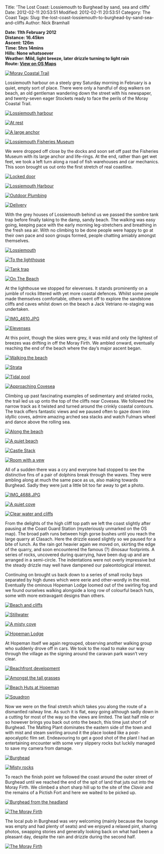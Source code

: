 Title: 'The Lost Coast: Lossiemouth to Burghead by sand, sea and cliffs'
Date: 2012-02-11 20:53:51
Modified: 2012-02-11 20:53:51
Category: The Coast
Tags: 
Slug: the-lost-coast-lossiemouth-to-burghead-by-sand-sea-and-cliffs
Author: Nick Bramhall

**Date: 11th February 2012  
Distance: 16.45km  
Ascent:  126m  
Time: 5hrs 14mins  
Hills: None whatsoever  
Weather: Mild, light breeze, later drizzle turning to light rain  
Route: [View on OS Maps](https://www.invertedworld.co.uk/trip/378)**

[![Moray Coastal Trail](http://farm8.staticflickr.com/7046/6858408015_629642ffc9_b.jpg)](http://www.flickr.com/photos/53725815@N00/6858408015)

Lossiemouth harbour on a steely grey Saturday morning in February is a quiet, empty sort of place. There were only a handful of dog walkers on beach, an old gentleman wandering down the street with his newspaper, and twenty-seven eager Stockets ready to face the perils of the Moray Coastal Trail.

<!--more-->

[![Lossiemouth harbour](http://farm8.staticflickr.com/7182/6871693189_45625234ac_b.jpg)](http://www.flickr.com/photos/53725815@N00/6871693189)

[![At rest](http://farm8.staticflickr.com/7176/6871707769_87eae933c1_b.jpg)](http://www.flickr.com/photos/53725815@N00/6871707769)

[![A large anchor](http://farm8.staticflickr.com/7050/6871758307_e9ddc76fd8_b.jpg)](http://www.flickr.com/photos/53725815@N00/6871758307)

[![Lossiemouth Fisheries Museum](http://farm8.staticflickr.com/7069/6871725211_cd7fc42a8e_b.jpg)](http://www.flickr.com/photos/53725815@N00/6871725211)

We were dropped off close by the docks and soon set off past the Fisheries Museum with its large anchor and life-rings. At the end, rather than get wet feet, we took a left turn along a road of fish warehouses and car mechanics. This soon brought us out onto the first stretch of real coastline. 

[![Locked door](http://farm8.staticflickr.com/7200/6871796413_5db8c5e992_b.jpg)](http://www.flickr.com/photos/53725815@N00/6871796413)

[![Lossiemouth Harbour](http://farm8.staticflickr.com/7063/6871780089_b55b9e0f06_b.jpg)](http://www.flickr.com/photos/53725815@N00/6871780089)

[![Outdoor Plumbing](http://farm8.staticflickr.com/7056/6871841565_8d17f24223_b.jpg)](http://www.flickr.com/photos/53725815@N00/6871841565)

[![Delivery](http://farm8.staticflickr.com/7184/6871828595_768bfa882d_b.jpg)](http://www.flickr.com/photos/53725815@N00/6871828595)

With the grey houses of Lossiemouth behind us we passed the sombre tank trap before finally taking to the damp, sandy beach. The walking was easy going, keeping pace with the early morning leg-stretchers and breathing in the fresh sea air. With no climbing to be done people were happy to go at their own pace and soon groups formed, people chatting amiably amongst themselves.

[![Lossiemouth](http://farm8.staticflickr.com/7200/6871965583_af93b4a234_b.jpg)](http://www.flickr.com/photos/53725815@N00/6871965583)

[![To the lighthouse](http://farm8.staticflickr.com/7206/6871922711_a6ab1ede7a_b.jpg)](http://www.flickr.com/photos/53725815@N00/6871922711)

[![Tank trap](http://farm8.staticflickr.com/7193/6871979919_46ca73b470_b.jpg)](http://www.flickr.com/photos/53725815@N00/6871979919)

[![On The Beach](http://farm8.staticflickr.com/7064/6872026941_88191bef70_b.jpg)](http://www.flickr.com/photos/53725815@N00/6872026941)

At the lighthouse we stopped for elevenses. It stands prominently on a jumble of rocks littered with yet more coastal defences. Whilst some people made themselves comfortable, others went off to explore the sandstone cliffs and caves whilst down on the beach a Jack Vetriano re-staging was undertaken.

[![IMG_4610.JPG](http://farm8.staticflickr.com/7210/6872059009_6c6406b0cf_b.jpg)](http://www.flickr.com/photos/53725815@N00/6872059009)

[![Elevenses](http://farm8.staticflickr.com/7194/6872107909_295c5d5e3a_b.jpg)](http://www.flickr.com/photos/53725815@N00/6872107909)

At this point, though the skies were grey, it was mild and only the lightest of breezes was drifting in off the Moray Firth. We ambled onward, eventually reaching the end of the beach where the day’s major ascent began. 

[![Walking the beach](http://farm8.staticflickr.com/7202/6872226697_b8343d7047_b.jpg)](http://www.flickr.com/photos/53725815@N00/6872226697)

[![Strata](http://farm8.staticflickr.com/7068/6872291161_1c3edac482_b.jpg)](http://www.flickr.com/photos/53725815@N00/6872291161)

[![Tidal pool](http://farm8.staticflickr.com/7048/6872255335_8718bd8cc7_b.jpg)](http://www.flickr.com/photos/53725815@N00/6872255335)

[![Approaching Covesea](http://farm8.staticflickr.com/7200/6872277787_82d5c4d2b7_b.jpg)](http://www.flickr.com/photos/53725815@N00/6872277787)

Climbing up past fascinating examples of sedimentary and striated rocks, the trail led us up onto the top of the cliffs near Covesea. We followed the narrow track as it twisted and turned around the crinkly coastal contours. The track offers fantastic views and we paused often to gaze down into idyllic coves, admire amazing arched sea stacks and watch Fulmars wheel and dance above the rolling sea.

[![Along the beach](http://farm8.staticflickr.com/7190/6872365303_ba7f6192cf_b.jpg)](http://www.flickr.com/photos/53725815@N00/6872365303)

[![A quiet beach](http://farm8.staticflickr.com/7056/6863035235_5b58210af2_b.jpg)](http://www.flickr.com/photos/53725815@N00/6863035235)

[![Castle Stack](http://farm8.staticflickr.com/7200/6863049457_1b5d7540e1_b.jpg)](http://www.flickr.com/photos/53725815@N00/6863049457)

[![Room with a vew](http://farm8.staticflickr.com/7178/6863154913_ca8111a723_b.jpg)](http://www.flickr.com/photos/53725815@N00/6863154913)

All of a sudden there was a cry and everyone had stopped to see the distinctive fins of a pair of dolphins break through the waves. They were ambling along at much the same pace as us, also making towards Burghead. Sadly they were just a little bit too far away to get a photo.

[![IMG_4688.JPG](http://farm8.staticflickr.com/7060/6863170489_75b099e4f2_b.jpg)](http://www.flickr.com/photos/53725815@N00/6863170489)

[![A quiet cove](http://farm8.staticflickr.com/7190/6863197957_028ac97233_b.jpg)](http://www.flickr.com/photos/53725815@N00/6863197957)

[![Clear water and cliffs](http://farm8.staticflickr.com/7052/6863213411_d7062f4253_b.jpg)](http://www.flickr.com/photos/53725815@N00/6863213411)

From the delights of the high cliff top path we left the coast slightly after pausing at the Coast Guard Station (mysteriously unmarked on the OS map). The broad path runs between high gorse bushes until you reach the large quarry at Clasach. Here the drizzle eased slightly so we paused for a bite of lunch. As the rain got heavier again we moved on, skirting the edge of the quarry, and soon encountered the famous (?)  dinosaur footprints. A series of rocks, uncovered during quarrying, have been dug up and are arranged in a semi-circle. The indentations were not overly impressive but the steady drizzle may well have dampened our paleontological interest.

Continuing on brought us back down to a series of small rocky bays separated by high dunes which were eerie and other-wordly in the mist. Eventually the ominous Hopeman Lodge loomed out of the swirling fog and we found ourselves walking alongside a long row of colourful beach huts, some with more extravagant designs than others.

[![Beach and cliffs](http://farm8.staticflickr.com/7063/6863237491_4c92bf6201_b.jpg)](http://www.flickr.com/photos/53725815@N00/6863237491)

[![Stillwater](http://farm8.staticflickr.com/7180/6863229663_e8cc08744b_b.jpg)](http://www.flickr.com/photos/53725815@N00/6863229663)

[![A misty cove](http://farm8.staticflickr.com/7053/6863283455_ae85168f43_b.jpg)](http://www.flickr.com/photos/53725815@N00/6863283455)

[![Hopeman Lodge](http://farm8.staticflickr.com/7192/6863302411_bfe746a1b8_b.jpg)](http://www.flickr.com/photos/53725815@N00/6863302411)

At Hopeman itself we again regrouped, observing another walking group who suddenly drove off in cars. We took to the road to make our way through the village as the signing around the caravan park wasn’t very clear.

[![Beachfront development](http://farm8.staticflickr.com/7041/6863353075_0d7647ca76_b.jpg)](http://www.flickr.com/photos/53725815@N00/6863353075)

[![Amongst the tall grasses](http://farm8.staticflickr.com/7047/6863420243_ee99bf780d_b.jpg)](http://www.flickr.com/photos/53725815@N00/6863420243)

[![Beach Huts at Hopeman](http://farm8.staticflickr.com/7183/6858500417_ae7af4bacf_b.jpg)](http://www.flickr.com/photos/53725815@N00/6858500417)

[![Squadron](http://farm8.staticflickr.com/7041/6863430223_83446f4b58_b.jpg)](http://www.flickr.com/photos/53725815@N00/6863430223)

Now we were on the final stretch which takes you along the route of a dismantled railway line. As such it is flat, easy going although sadly down in a cutting for most of the way so the views are limited. The last half mile or so however brings you back out onto the beach, this time just short of Burghead. The Malting Plant dominates the eastern side of the town and with mist and steam swirling around it the place looked like a post-apocalyptic film set. Endeavouring to get a good shot of the plant I had an entertaining encounter with some very slippery rocks but luckily managed to save my camera from damage.

[![Burghead](http://farm8.staticflickr.com/7036/6863443259_e40ae832a5_b.jpg)](http://www.flickr.com/photos/53725815@N00/6863443259)

[![Misty rocks](http://farm8.staticflickr.com/7064/6863460539_1691ba6063_b.jpg)](http://www.flickr.com/photos/53725815@N00/6863460539)

To reach the finish point we followed the coast around the outer street of Burghead until we reached the end of the spit of land that juts out into the Moray Firth. We climbed a short sharp hill up to the site of the _Clavie_ and the remains of a Pictish Fort and here we waited to be picked up.

[![Burghead from the headland](http://farm8.staticflickr.com/7045/6863576377_5195c66291_b.jpg)](http://www.flickr.com/photos/53725815@N00/6863576377)

[![The Moray Firth](http://farm8.staticflickr.com/7040/6863548787_ddd499cabb_b.jpg)](http://www.flickr.com/photos/53725815@N00/6863548787)

The local pub in Burghead was very welcoming (mainly because the lounge was empty and had plenty of seats) and we enjoyed a relaxed pint, sharing photos, swapping stories and generally looking back on what had been a pleasant day, despite the rain and drizzle during the second half.
 
[![The Moray Firth](http://farm8.staticflickr.com/7070/6863612113_ff8b477c36_b.jpg)](http://www.flickr.com/photos/53725815@N00/6863612113)
